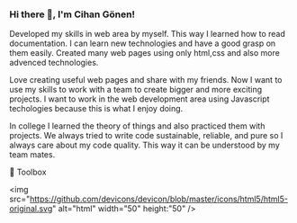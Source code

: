 ### Hi there 👋, I'm Cihan Gönen!

Developed my skills in web area by myself. This way I learned how to read documentation. I can learn new technologies and have a good grasp on them easily. Created many web pages using only html,css and also more advenced technologies.


Love creating useful web pages and share with my friends. Now I want to use my skills to work with a team to create bigger and more exciting projects. I want to work in the web development area using Javascript techologies because this is what I enjoy doing.


In college I learned the theory of things and also practiced them with projects. We always tried to write code sustainable, reliable, and pure so I always care about my code quality. This way it can be understood by my team mates.

🧰 Toolbox

<img src="https://github.com/devicons/devicon/blob/master/icons/html5/html5-original.svg" alt="html" width="50" height:"50" />

<!--
**CihanGonen/CihanGonen** is a ✨ _special_ ✨ repository because its `README.md` (this file) appears on your GitHub profile.

Here are some ideas to get you started:

- 🔭 I’m currently working on ...
- 🌱 I’m currently learning ...
- 👯 I’m looking to collaborate on ...
- 🤔 I’m looking for help with ...
- 💬 Ask me about ...
- 📫 How to reach me: ...
- 😄 Pronouns: ...
- ⚡ Fun fact: ...
-->
